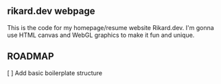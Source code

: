 ## rikard.dev webpage

This is the code for my homepage/resume website Rikard.dev. I'm gonna use HTML canvas and WebGL graphics to make it fun and unique.

## ROADMAP

[ ] Add basic boilerplate structure